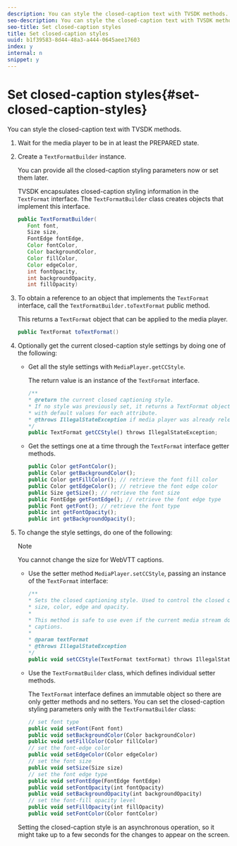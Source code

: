 ```yaml
---
description: You can style the closed-caption text with TVSDK methods.
seo-description: You can style the closed-caption text with TVSDK methods.
seo-title: Set closed-caption styles
title: Set closed-caption styles
uuid: b1f39583-8d44-48a3-a444-0645aee17603
index: y
internal: n
snippet: y
---
```


# Set closed-caption styles{#set-closed-caption-styles}

You can style the closed-caption text with TVSDK methods.

1. Wait for the media player to be in at least the PREPARED state.
1. Create a `TextFormatBuilder` instance.

   You can provide all the closed-caption styling parameters now or set them later.

   TVSDK encapsulates closed-caption styling information in the `TextFormat` interface. The `TextFormatBuilder` class creates objects that implement this interface.

   ```java
   public TextFormatBuilder( 
      Font font, 
      Size size, 
      FontEdge fontEdge, 
      Color fontColor, 
      Color backgroundColor, 
      Color fillColor, 
      Color edgeColor, 
      int fontOpacity, 
      int backgroundOpacity, 
      int fillOpacity)
   ```

1. To obtain a reference to an object that implements the `TextFormat` interface, call the `TextFormatBuilder.toTextFormat` public method.

   This returns a `TextFormat` object that can be applied to the media player. 

   ```java
   public TextFormat toTextFormat()
   ```

1. Optionally get the current closed-caption style settings by doing one of the following:

    * Get all the style settings with `MediaPlayer.getCCStyle`.

      The return value is an instance of the `TextFormat` interface.     
    
      ```js    
      /** 
      * @return the current closed captioning style.  
      * If no style was previously set, it returns a TextFormat object 
      * with default values for each attribute. 
      * @throws IllegalStateException if media player was already released. 
      */ 
      public TextFormat getCCStyle() throws IllegalStateException;
      ```

    * Get the settings one at a time through the `TextFormat` interface getter methods.     
    
      ```js    
      public Color getFontColor(); 
      public Color getBackgroundColor(); 
      public Color getFillColor(); // retrieve the font fill color 
      public Color getEdgeColor(); // retrieve the font edge color 
      public Size getSize(); // retrieve the font size 
      public FontEdge getFontEdge(); // retrieve the font edge type 
      public Font getFont(); // retrieve the font type 
      public int getFontOpacity(); 
      public int getBackgroundOpacity();
      ```

1. To change the style settings, do one of the following:

   >[!NOTE]
   >
   >You cannot change the size for WebVTT captions.

    * Use the setter method `MediaPlayer.setCCStyle`, passing an instance of the `TextFormat` interface:     
    
      ```js    
      /** 
      * Sets the closed captioning style. Used to control the closed captioning font, 
      * size, color, edge and opacity.  
      * 
      * This method is safe to use even if the current media stream doesn't have closed 
      * captions. 
      * 
      * @param textFormat 
      * @throws IllegalStateException 
      */ 
      public void setCCStyle(TextFormat textFormat) throws IllegalStateException;
      ```

    * Use the `TextFormatBuilder` class, which defines individual setter methods.

      The `TextFormat` interface defines an immutable object so there are only getter methods and no setters. You can set the closed-caption styling parameters only with the `TextFormatBuilder` class:

      ```js    
      // set font type 
      public void setFont(Font font)  
      public void setBackgroundColor(Color backgroundColor) 
      public void setFillColor(Color fillColor) 
      // set the font-edge color 
      public void setEdgeColor(Color edgeColor)  
      // set the font size 
      public void setSize(Size size)  
      // set the font edge type 
      public void setFontEdge(FontEdge fontEdge)  
      public void setFontOpacity(int fontOpacity) 
      public void setBackgroundOpacity(int backgroundOpacity) 
      // set the font-fill opacity level 
      public void setFillOpacity(int fillOpacity)  
      public void setFontColor(Color fontColor)
      ```

   Setting the closed-caption style is an asynchronous operation, so it might take up to a few seconds for the changes to appear on the screen.
